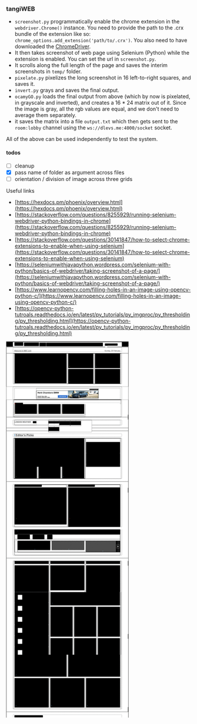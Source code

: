### tangiWEB


- `screenshot.py` programmatically enable the chrome extension in the `webdriver.Chrome()` instance. You need to provide the path to the .crx bundle of the extension like so: `chrome_options.add_extension('path/to/.crx')`. You also need to have downloaded the [ChromeDriver](https://sites.google.com/a/chromium.org/chromedriver/downloads).
- It then takes screenshot of web page using Selenium (Python) while the extension is enabled. You can set the url in `screenshot.py`. 
- It scrolls along the full length of the page and saves the interim screenshots in `temp/` folder.
- `pixelate.py` pixelizes the long screenshot in 16 left-to-right squares, and saves it.
- `invert.py` grays and saves the final output.
- `ocamyGO.py` loads the final output from above (which by now is pixelated, in grayscale and inverted), and creates a 16 * 24 matrix out of it. Since the image is gray, all the rgb values are equal, and we don't need to average them separately.
- it saves the matrix into a file `output.txt` which then gets sent to the `room:lobby` channel using the `ws://dlevs.me:4000/socket` socket.

All of the above can be used independently to test the system.


#### todos

- [ ] cleanup
- [x] pass name of folder as argument across files
- [ ] orientation / division of image across three grids

Useful links
- [https://hexdocs.pm/phoenix/overview.html](https://hexdocs.pm/phoenix/overview.html)
- [https://stackoverflow.com/questions/8255929/running-selenium-webdriver-python-bindings-in-chrome](https://stackoverflow.com/questions/8255929/running-selenium-webdriver-python-bindings-in-chrome)
- [https://stackoverflow.com/questions/30141847/how-to-select-chrome-extensions-to-enable-when-using-selenium](https://stackoverflow.com/questions/30141847/how-to-select-chrome-extensions-to-enable-when-using-selenium)
- [https://seleniumwithjavapython.wordpress.com/selenium-with-python/basics-of-webdriver/taking-screenshot-of-a-page/](https://seleniumwithjavapython.wordpress.com/selenium-with-python/basics-of-webdriver/taking-screenshot-of-a-page/)
- [https://www.learnopencv.com/filling-holes-in-an-image-using-opencv-python-c/](https://www.learnopencv.com/filling-holes-in-an-image-using-opencv-python-c/)
- [https://opencv-python-tutroals.readthedocs.io/en/latest/py_tutorials/py_imgproc/py_thresholding/py_thresholding.html](https://opencv-python-tutroals.readthedocs.io/en/latest/py_tutorials/py_imgproc/py_thresholding/py_thresholding.html)

![process](https://github.com/Kallirroi/tangiweb/blob/master/process.gif)
